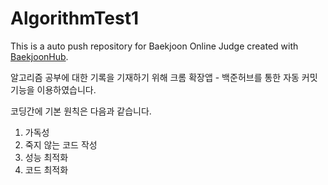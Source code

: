 # AlgorithmTest1
This is a auto push repository for Baekjoon Online Judge created with [BaekjoonHub](https://github.com/BaekjoonHub/BaekjoonHub).

알고리즘 공부에 대한 기록을 기재하기 위해 크롬 확장앱 - 백준허브를 통한 자동 커밋 기능을 이용하였습니다.

코딩간에 기본 원칙은 다음과 같습니다.
1. 가독성
2. 죽지 않는 코드 작성
3. 성능 최적화
4. 코드 최적화
